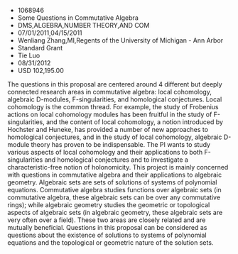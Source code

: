 
* 1068946
* Some Questions in Commutative Algebra
* DMS,ALGEBRA,NUMBER THEORY,AND COM
* 07/01/2011,04/15/2011
* Wenliang Zhang,MI,Regents of the University of Michigan - Ann Arbor
* Standard Grant
* Tie Luo
* 08/31/2012
* USD 102,195.00

The questions in this proposal are centered around 4 different but deeply
connected research areas in commutative algebra: local cohomology, algebraic
D-modules, F-singularities, and homological conjectures. Local cohomology is the
common thread. For example, the study of Frobenius actions on local cohomology
modules has been fruitful in the study of F-singularities, and the content of
local cohomology, a notion introduced by Hochster and Huneke, has provided a
number of new approaches to homological conjectures, and in the study of local
cohomology, algebraic D-module theory has proven to be indispensable. The PI
wants to study various aspects of local cohomology and their applications to
both F-singularities and homological conjectures and to investigate a
characteristic-free notion of holonomicity. This project is mainly concerned
with questions in commutative algebra and their applications to algebraic
geometry. Algebraic sets are sets of solutions of systems of polynomial
equations. Commutative algebra studies functions over algebraic sets (in
commutative algebra, these algebraic sets can be over any commutative rings);
while algebraic geometry studies the geometric or topological aspects of
algebraic sets (in algebraic geometry, these algebraic sets are very often over
a field). These two areas are closely related and are mutually beneficial.
Questions in this proposal can be considered as questions about the existence of
solutions to systems of polynomial equations and the topological or geometric
nature of the solution sets.
